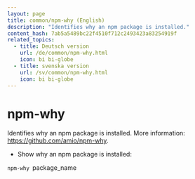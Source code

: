 ```yaml
---
layout: page
title: common/npm-why (English)
description: "Identifies why an npm package is installed."
content_hash: 7ab5a5489bc22f4510f712c2493423a83254919f
related_topics:
  - title: Deutsch version
    url: /de/common/npm-why.html
    icon: bi bi-globe
  - title: svenska version
    url: /sv/common/npm-why.html
    icon: bi bi-globe
---
```

# npm-why

Identifies why an npm package is installed.
More information: <https://github.com/amio/npm-why>.

- Show why an npm package is installed:

`npm-why `<span class="tldr-var badge badge-pill bg-dark-lm bg-white-dm text-white-lm text-dark-dm font-weight-bold">package_name</span>
